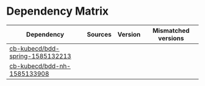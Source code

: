 # Dependency Matrix

Dependency | Sources | Version | Mismatched versions
---------- | ------- | ------- | -------------------
[cb-kubecd/bdd-spring-1585132213](https://github.com/cb-kubecd/bdd-spring-1585132213.git) |  | []() | 
[cb-kubecd/bdd-nh-1585133908](https://github.com/cb-kubecd/bdd-nh-1585133908.git) |  | []() | 
